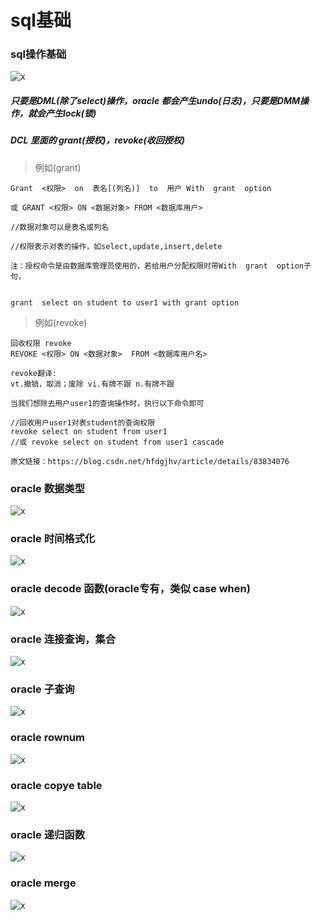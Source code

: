 # sql基础

### sql操作基础
![x](../images/sql-基础01.jpg)

##### 只要是DML(除了select)操作，oracle 都会产生undo(日志)，只要是DMM操作，就会产生lock(锁)

##### DCL 里面的 grant(授权)，revoke(收回授权)

> 例如(grant)

    Grant  <权限>  on  表名[(列名)]  to  用户 With  grant  option

    或 GRANT <权限> ON <数据对象> FROM <数据库用户>  

    //数据对象可以是表名或列名

    //权限表示对表的操作，如select,update,insert,delete
     
    注：授权命令是由数据库管理员使用的，若给用户分配权限时带With  grant  option子句，
    

    grant  select on student to user1 with grant option


> 例如(revoke)

    回收权限 revoke
    REVOKE <权限> ON <数据对象>  FROM <数据库用户名>

    revoke翻译:
    vt.撤销，取消；废除 vi.有牌不跟 n.有牌不跟

    当我们想除去用户user1的查询操作时，执行以下命令即可

    //回收用户user1对表student的查询权限
    revoke select on student from user1
    //或 revoke select on student from user1 cascade


`` 原文链接：https://blog.csdn.net/hfdgjhv/article/details/83834076  ``




### oracle 数据类型

![x](../images/oracle-data-type.jpg)


### oracle 时间格式化

![x](../images/oracle-date.jpg)

### oracle decode 函数(oracle专有，类似 case when)

![x](../images/oracle-decode.jpg)

### oracle 连接查询，集合

![x](../images/oracle-clo.jpg)

### oracle 子查询

![x](../images/oracle-子查询.jpg)

### oracle rownum

![x](../images/oracle-rownum.jpg)

### oracle copye table

![x](../images/oracle-copy-table.jpg)

### oracle 递归函数

![x](../images/oracle-start-with.jpg)

### oracle merge

![x](../images/oracle-merge.jpg)

